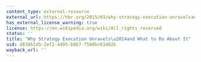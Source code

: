 ```yaml
---
content_type: external-resource
external_url: https://hbr.org/2015/03/why-strategy-execution-unravelsand-what-to-do-about-it
has_external_license_warning: true
license: https://en.wikipedia.org/wiki/All_rights_reserved
status: ''
title: "Why Strategy Execution Unravels\u2014and What to Do About It"
uid: d838b1d5-2ef2-4495-b8b7-f5b0bc63482b
wayback_url: ''
---
```

